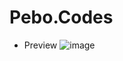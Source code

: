 # Pebo.Codes
- Preview
![image](https://github.com/user-attachments/assets/eb2ca8c8-3231-42f8-a05b-65961704ec49)

